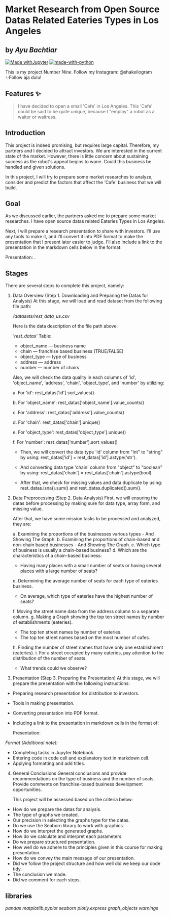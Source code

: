 # Market Research from Open Source Datas Related Eateries Types in Los Angeles
## by _Ayu Bachtiar_

[![Made withJupyter](https://img.shields.io/badge/Made%20with-Jupyter-orange?style=for-the-badge&logo=Jupyter)](https://jupyter.org/try)
[![made-with-python](https://img.shields.io/badge/Made%20with-Python-1f425f.svg)](https://www.python.org/)

This is my project Number _Nine_.
Follow my Instagram: @shakeilogram
✨Follow aja dulu!

## Features ✨
> I have decided to open a small 'Cafe' in Los Angeles.
> This 'Cafe' could be said to be quite unique,
> because I "employ" a robot as a waiter or waitress.

## Introduction
This project is indeed promising, but requires large capital. Therefore, my partners and I decided to attract investors. We are interested in the current state of the market. However, there is little concern about sustaining success as the robot's appeal begins to wane. Could this business be handled and given solutions.

In this project, I will try to prepare some market researches to analyze, consider and predict the factors that affect the 'Cafe' business that we will build.

## Goal
As we discussed earlier, the partners asked me to prepare some market researches. I have open source datas related Eateries Types in Los Angeles.

Next, I will prepare a research presentation to share with investors. I'll use any tools to make it, and I'll convert it into PDF format to make the presentation that I present later easier to judge. I'll also include a link to the presentation in the markdown cells below in the format:

Presentation: <link to cloud storage>.

## Stages
There are several steps to complete this project, namely:
1. Data Overview (Step 1. Downloading and Preparing the Datas for Analysis)
At this stage, we will load and read dataset from the following file path:

    _/datasets/rest_data_us.csv_

    Here is the data description of the file path above:

    _'rest_datas'_ Table:
    - object_name — business name
    - chain — franchise based business (TRUE/FALSE)
    - object_type — type of business
    - address — address
    - number — number of chairs

    Also, we will check the data quality in each columns of 'id', 'object_name', 'address', 'chain', 'object_type', and 'number' by utilizing:
    
    a. For 'id':
rest_datas['id'].sort_values()

    b. For 'object_name':
rest_datas['object_name'].value_counts()

    c. For 'address':
rest_datas['address'].value_counts()

    d. For 'chain':
rest_datas['chain'].unique()

    e. For 'object_type':
rest_datas['object_type'].unique()

    f. For 'number':
rest_datas['number'].sort_values()

    - Then, we will convert the data type 'id' column from "int" to "string" by using: rest_datas['id'] = rest_datas['id'].astype('str').

    - And converting data type 'chain' column from "object" to "boolean" by using: rest_datas['chain'] = rest_datas['chain'].astype(bool).

    - After that, we check for missing values and data duplicate by using: rest_datas.isna().sum() and rest_datas.duplicated().sum(). 

2. Data Preprocessing (Step 2. Data Analysis)
First, we will ensuring the datas before processing by making sure for data type, array form, and missing value.

    After that, we have some mission tasks to be processed and analyzed, they are:

    a. Examining the proportions of the businesses various types - And Showing The Graph.
    b. Examining the proportions of chain-based and non-chain based businesses - And Showing The Graph.
    c. Which type of business is usually a chain-based business?
    d. Which are the characteristics of a chain-based business:
    - Having many places with a small number of seats or having several places with a large number of seats?

    e. Determining the average number of seats for each type of eateries business.
    - On average, which type of eateries have the highest number of seats?

    f. Moving the street name data from the address column to a separate column.
    g. Making a Graph showing the top ten street names by number of establishments (eateries).
    - The top ten street names by number of eateries.
    - The top ten street names based on the most number of cafes.

    h. Finding the number of street names that have only one establishment (eateries).
    i. For a street occupied by many eateries, pay attention to the distribution of the number of seats.
    - What trends could we observe?

3. Presentation (Step 3. Preparing the Presentation)
At this stage, we will prepare the presentation with the following instructions:
- Preparing research presentation for distribution to investors.
- Tools in making presentation.
- Converting presentation into PDF format.
- Including a link to the presentation in markdown cells in the format of:


    Presentation: <link to cloud storage>

_Format (Additional note):_
- Completing tasks in Jupyter Notebook.
- Entering code in code cell and explanatory text in markdown cell.
- Applying formatting and add titles.

4. General Conclusions
General conclusions and provide recommendations on the type of business and the number of seats. Provide comments on franchise-based business development opportunities.

    This project will be assessed based on the criteria below:
- How do we prepare the datas for analysis.
- The type of graphs we created.
- Our precision in selecting the graphs type for the datas.
- Do we use the Seaborn library to work with graphics.
- How do we interpret the generated graphs.
- How do we calculate and interpret each parameters.
- Do we prepare structured presentation.
- How well do we adhere to the principles given in this course for making presentation.
- How do we convey the main message of our presentation.
- Did we follow the project structure and how well did we keep our code tidy.
- The conclusion we made.
- Did we comment for each steps.

## libraries
_pandas_
_matplotlib.pyplot_
_seaborn_
_plotly.express_
_graph_objects_
_warnings_

